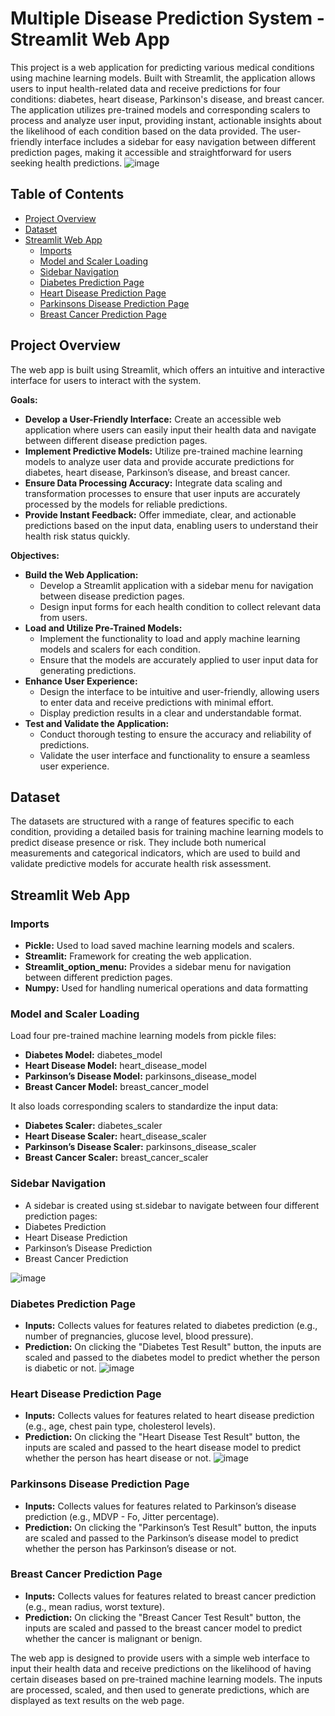 # Multiple Disease Prediction System - Streamlit Web App
This project is a web application for predicting various medical conditions using machine learning models. Built with Streamlit, the application allows users to input health-related data and receive predictions for four conditions: diabetes, heart disease, Parkinson's disease, and breast cancer. 
The application utilizes pre-trained models and corresponding scalers to process and analyze user input, providing instant, actionable insights about the likelihood of each condition based on the data provided. The user-friendly interface includes a sidebar for easy navigation between different prediction pages, making it accessible and straightforward for users seeking health predictions.
![image](https://github.com/user-attachments/assets/60861c68-639a-4c13-a0ba-705b706e1ce1)

## Table of Contents
- [Project Overview](#project-overview)
- [Dataset](#dataset)
- [Streamlit Web App](#streamlit-web-app)
  - [Imports](#imports)
  - [Model and Scaler Loading](#model-and-scaler-loading)
  - [Sidebar Navigation](#sidebar-navigation)
  - [Diabetes Prediction Page](#diabetes-prediction-page)
  - [Heart Disease Prediction Page](#heart-disease-prediction-page)
  - [Parkinsons Disease Prediction Page](#parkinsons-disease-prediction-page)
  - [Breast Cancer Prediction Page](#breast-cancer-prediction-page)

## Project Overview
The web app is built using Streamlit, which offers an intuitive and interactive interface for users to interact with the system.

**Goals:**
- **Develop a User-Friendly Interface:** Create an accessible web application where users can easily input their health data and navigate between different disease prediction pages.
- **Implement Predictive Models:** Utilize pre-trained machine learning models to analyze user data and provide accurate predictions for diabetes, heart disease, Parkinson’s disease, and breast cancer.
- **Ensure Data Processing Accuracy:** Integrate data scaling and transformation processes to ensure that user inputs are accurately processed by the models for reliable predictions.
- **Provide Instant Feedback:** Offer immediate, clear, and actionable predictions based on the input data, enabling users to understand their health risk status quickly.

**Objectives:**
- **Build the Web Application:**
  - Develop a Streamlit application with a sidebar menu for navigation between disease prediction pages.
  - Design input forms for each health condition to collect relevant data from users.
- **Load and Utilize Pre-Trained Models:**
  - Implement the functionality to load and apply machine learning models and scalers for each condition.
  - Ensure that the models are accurately applied to user input data for generating predictions.
- **Enhance User Experience:**
  - Design the interface to be intuitive and user-friendly, allowing users to enter data and receive predictions with minimal effort.
  - Display prediction results in a clear and understandable format.
- **Test and Validate the Application:**
  - Conduct thorough testing to ensure the accuracy and reliability of predictions.
  - Validate the user interface and functionality to ensure a seamless user experience.

## Dataset
The datasets are structured with a range of features specific to each condition, providing a detailed basis for training machine learning models to predict disease presence or risk. They include both numerical measurements and categorical indicators, which are used to build and validate predictive models for accurate health risk assessment.

## Streamlit Web App
### Imports
- **Pickle:** Used to load saved machine learning models and scalers.
- **Streamlit:** Framework for creating the web application.
- **Streamlit_option_menu:** Provides a sidebar menu for navigation between different prediction pages.
- **Numpy:** Used for handling numerical operations and data formatting

### Model and Scaler Loading
Load four pre-trained machine learning models from pickle files:
- **Diabetes Model:** diabetes_model
- **Heart Disease Model:** heart_disease_model
- **Parkinson’s Disease Model:** parkinsons_disease_model
- **Breast Cancer Model:** breast_cancer_model

It also loads corresponding scalers to standardize the input data:
- **Diabetes Scaler:** diabetes_scaler
- **Heart Disease Scaler:** heart_disease_scaler
- **Parkinson’s Disease Scaler:** parkinsons_disease_scaler
- **Breast Cancer Scaler:** breast_cancer_scaler

### Sidebar Navigation
- A sidebar is created using st.sidebar to navigate between four different prediction pages:
- Diabetes Prediction
- Heart Disease Prediction
- Parkinson’s Disease Prediction
- Breast Cancer Prediction

![image](https://github.com/user-attachments/assets/2ef2ca5f-72e0-4bde-b05e-bbdd04416109)

### Diabetes Prediction Page
- **Inputs:** Collects values for features related to diabetes prediction (e.g., number of pregnancies, glucose level, blood pressure).
- **Prediction:** On clicking the "Diabetes Test Result" button, the inputs are scaled and passed to the diabetes model to predict whether the person is diabetic or not.
![image](https://github.com/user-attachments/assets/8cb9b011-ddf9-4888-83d6-a21a2ab1fe41)

### Heart Disease Prediction Page
- **Inputs:** Collects values for features related to heart disease prediction (e.g., age, chest pain type, cholesterol levels).
- **Prediction:** On clicking the "Heart Disease Test Result" button, the inputs are scaled and passed to the heart disease model to predict whether the person has heart disease or not.
![image](https://github.com/user-attachments/assets/975e4c46-17d6-4f56-8d46-c792837da164)

### Parkinsons Disease Prediction Page
- **Inputs:** Collects values for features related to Parkinson’s disease prediction (e.g., MDVP - Fo, Jitter percentage).
- **Prediction:** On clicking the "Parkinson’s Test Result" button, the inputs are scaled and passed to the Parkinson’s disease model to predict whether the person has Parkinson’s disease or not.

### Breast Cancer Prediction Page
- **Inputs:** Collects values for features related to breast cancer prediction (e.g., mean radius, worst texture).
- **Prediction:** On clicking the "Breast Cancer Test Result" button, the inputs are scaled and passed to the breast cancer model to predict whether the cancer is malignant or benign.

The web app is designed to provide users with a simple web interface to input their health data and receive predictions on the likelihood of having certain diseases based on pre-trained machine learning models. The inputs are processed, scaled, and then used to generate predictions, which are displayed as text results on the web page.
